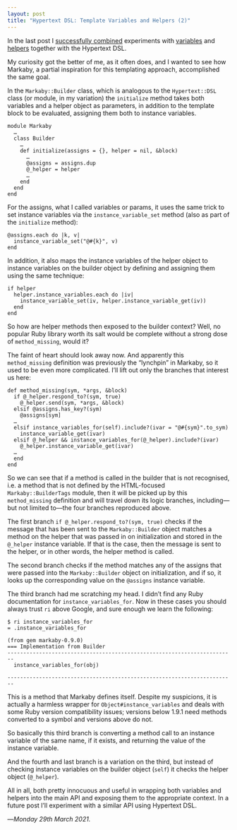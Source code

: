 ```yaml
---
layout: post
title: "Hypertext DSL: Template Variables and Helpers (2)"
---
```


In the last post I [successfully combined][hvh] experiments with [variables][hve] and [helpers][hhe] together with the Hypertext DSL.

My curiosity got the better of me, as it often does, and I wanted to see how Markaby, a partial inspiration for this templating approach, accomplished the same goal.

In the `Markaby::Builder` class, which is analogous to the `Hypertext::DSL` class (or module, in my variation) the `initialize` method takes both variables and a helper object as parameters, in addition to the template block to be evaluated, assigning them both to instance variables.

```
module Markaby
  …
  class Builder
    …
    def initialize(assigns = {}, helper = nil, &block)
      …
      @assigns = assigns.dup
      @_helper = helper
      …
    end
  end
end
```

For the assigns, what I called variables or params, it uses the same trick to set instance variables via the `instance_variable_set` method (also as part of the `initialize` method):

```
@assigns.each do |k, v|
  instance_variable_set("@#{k}", v)
end
```

In addition, it also maps the instance variables of the helper object to instance variables on the builder object by defining and assigning them using the same technique:

```
if helper
  helper.instance_variables.each do |iv|
    instance_variable_set(iv, helper.instance_variable_get(iv))
  end
end
```

So how are helper methods then exposed to the builder context? Well, no popular Ruby library worth its salt would be complete without a strong dose of `method_missing`, would it?

The faint of heart should look away now. And apparently this `method_missing` definition was previously the “lynchpin” in Markaby, so it used to be even more complicated. I’ll lift out only the branches that interest us here:

```
def method_missing(sym, *args, &block)
  if @_helper.respond_to?(sym, true)
    @_helper.send(sym, *args, &block)
  elsif @assigns.has_key?(sym)
    @assigns[sym]
  …
  elsif instance_variables_for(self).include?(ivar = "@#{sym}".to_sym)
    instance_variable_get(ivar)
  elsif @_helper && instance_variables_for(@_helper).include?(ivar)
    @_helper.instance_variable_get(ivar)
  …
  end
end
```

So we can see that if a method is called in the builder that is not recognised, i.e. a method that is not defined by the HTML-focused `Markaby::BuilderTags` module, then it will be picked up by this `method_missing` definition and will travel down its logic branches, including—but not limited to—the four branches reproduced above.

The first branch `if @_helper.respond_to?(sym, true)` checks if the message that has been sent to the `Markaby::Builder` object matches a method on the helper that was passed in on initialization and stored in the `@_helper` instance variable. If that is the case, then the message is sent to the helper, or in other words, the helper method is called.

The second branch checks if the method matches any of the assigns that were passed into the `Markaby::Builder` object on initialization, and if so, it looks up the corresponding value on the `@assigns` instance variable.

The third branch had me scratching my head. I didn’t find any Ruby documentation for `instance_variables_for`. Now in these cases you should always trust `ri` above Google, and sure enough we learn the following:

```
$ ri instance_variables_for
= .instance_variables_for

(from gem markaby-0.9.0)
=== Implementation from Builder
------------------------------------------------------------------------
  instance_variables_for(obj)

------------------------------------------------------------------------
```

This is a method that Markaby defines itself. Despite my suspicions, it is actually a harmless wrapper for `Object#instance_variables` and deals with some Ruby version compatibility issues; versions below 1.9.1 need methods converted to a symbol and versions above do not.

So basically this third branch is converting a method call to an instance variable of the same name, if it exists, and returning the value of the instance variable.

And the fourth and last branch is a variation on the third, but instead of checking instance variables on the builder object (`self`) it checks the helper object (`@_helper`).

All in all, both pretty innocuous and useful in wrapping both variables and helpers into the main API and exposing them to the appropriate context. In a future post I’ll experiment with a similar API using Hypertext DSL. 

—*Monday 29th March 2021.*

[hvh]: https://www.crossingtheruby.com/2021/03/28/hypertext-dsl-template-variables-helpers.html
[hve]: https://www.crossingtheruby.com/2021/03/24/hypertext-dsl-template-context-variables.html
[hhe]: https://www.crossingtheruby.com/2021/03/27/hypertext-dsl-template-context-helpers-2.html
